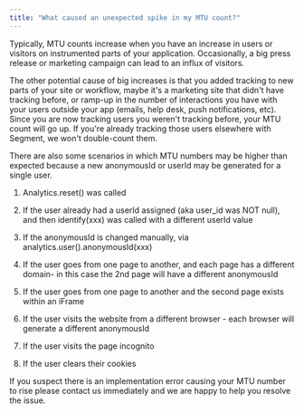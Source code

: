 ```yaml
---
title: "What caused an unexpected spike in my MTU count?"
---
```


Typically, MTU counts increase when you have an increase in users or visitors on instrumented parts of your application. Occasionally, a big press release or marketing campaign can lead to an influx of visitors.

The other potential cause of big increases is that you added tracking to new parts of your site or workflow, maybe it's a marketing site that didn't have tracking before, or ramp-up in the number of interactions you have with your users outside your app (emails, help desk, push notifications, etc). Since you are now tracking users you weren't tracking before, your MTU count will go up. If you're already tracking those users elsewhere with Segment, we won't double-count them.

There are also some scenarios in which MTU numbers may be higher than expected because a new anonymousId or userId may be generated for a single user.

1) Analytics.reset() was called

2) If the user already had a userId assigned (aka user\_id was NOT null), and then identify(xxx) was called with a different userId value

3) If the anonymousId is changed manually, via analytics.user().anonymousId(xxx)

4) If the user goes from one page to another, and each page has a different domain- in this case the 2nd page will have a different anonymousId

5) If the user goes from one page to another and the second page exists within an iFrame

6) If the user visits the website from a different browser - each browser will generate a different anonymousId

7) If the user visits the page incognito

8) If the user clears their cookies

If you suspect there is an implementation error causing your MTU number to rise please contact us immediately and we are happy to help you resolve the issue.
